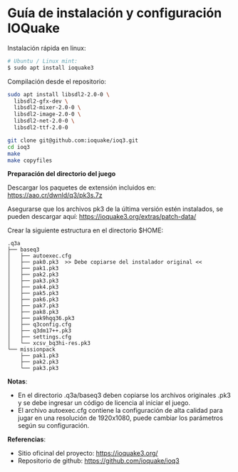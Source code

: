 # Guía de instalación y configuración IOQuake

Instalación rápida en linux:

```bash
# Ubuntu / Linux mint:
$ sudo apt install ioquake3
```

Compilación desde el repositorio:

```bash
sudo apt install libsdl2-2.0-0 \
  libsdl2-gfx-dev \
  libsdl2-mixer-2.0-0 \
  libsdl2-image-2.0-0 \
  libsdl2-net-2.0-0 \
  libsdl2-ttf-2.0-0

git clone git@github.com:ioquake/ioq3.git
cd ioq3
make
make copyfiles
```

**Preparación del directorio del juego**

Descargar los paquetes de extensión incluidos en: https://aao.cr/dwnld/q3/pk3s.7z

Asegurarse que los archivos pk3 de la última versión estén instalados, se pueden descargar aquí: https://ioquake3.org/extras/patch-data/

Crear la siguiente estructura en el directorio $HOME:

```
.q3a
├── baseq3
│   ├── autoexec.cfg
│   ├── pak0.pk3  >> Debe copiarse del instalador original <<
│   ├── pak1.pk3
│   ├── pak2.pk3
│   ├── pak3.pk3
│   ├── pak4.pk3
│   ├── pak5.pk3
│   ├── pak6.pk3
│   ├── pak7.pk3
│   ├── pak8.pk3
│   ├── pak9hqq36.pk3
│   ├── q3config.cfg
│   ├── q3dm17++.pk3
│   ├── settings.cfg
│   └── xcsv_bq3hi-res.pk3
└── missionpack
    ├── pak1.pk3
    ├── pak2.pk3
    └── pak3.pk3
```

**Notas**:

- En el directorio .q3a/baseq3 deben copiarse los archivos originales .pk3 y se debe ingresar un código de licencia al iniciar el juego.
- El archivo autoexec.cfg contiene la configuración de alta calidad para jugar en una resolución de 1920x1080, puede cambiar los parámetros según su configuración.

**Referencias**:

- Sitio oficinal del proyecto: https://ioquake3.org/
- Repositorio de github: https://github.com/ioquake/ioq3
